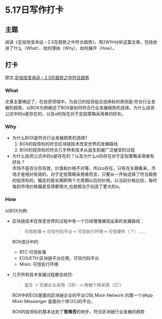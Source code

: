 # 5.17日写作打卡

## 主题

阅读《定投改变命运・2.5在趋势之中符合趋势》，用2W1H分析这篇文章。包括他讲了什么（What）、给的理由（Why）、如何展开（How）。

## 打卡

原文:[定投改变命运・2.5在趋势之中符合趋势](https://ri.firesbox.com/#/cn/?id=_25-%e5%9c%a8%e8%b6%8b%e5%8a%bf%e4%b9%8b%e4%b8%ad%e7%ac%a6%e5%90%88%e8%b6%8b%e5%8a%bf)

### What

文章主要阐述了，在投资领域中，为自己的投资组合选择标的原则是:符合行业发展的趋势。以BOX为例阐述了BOX是如何符合行业发展趋势的选择。为什么投资公式中的α是存在的，以及α的存在对于定投策略采用者的好处。

### Why

* 为什么BOX是符合行业发展趋势的选择?
  1. BOX的投资标的符合区块链技术改变世界的发展路线
  2. BOX的投资标的符合几乎所有技术从诞生到被广泛接受的过程
* 为什么投资公式中的α是存在的？以及为什么α的存在对于定投策略采用者有好处？  
  市场不是百分百有效，价值和价格不对等，所以α存在。只有在长期看来，市场才是相对有效的，对于定投策略采用者而言，只要从一开始选择了符合趋势的投资标的，瞄定的是长期即两个大周期以后的价格，以当前价格比较，每时每刻市场价格偏差显得都很大,也就相当于创造了更大的α。

### How

  以BOX为例:

* 区块链技术在改变世界的过程中有一个已经慢慢展现出来的发展路线：

  > 可信账簿→ 可信代码平台→ 可信执行环境→ 可信硬件（？）……

  BOX成分中的:

  * BTC:可信账簿
  * EOS/ETH:区块链平台应用，可信代码平台
  * Mixin: 可信执行环境  

* 几乎所有技术发展过程都会经历:

  > 诞生 → 先被企业采用（2B）→ 再被个体采用（2C）

  BOX中的EOS是面向区块链企业的平台\(2B\),Mixin Network 的第一个dApp Mixin Messenger 是面向个体\(2C\)的平台。

  BOX的投资标的基本达到了**皆难否**的地步，符合区块链行业发展的趋势


